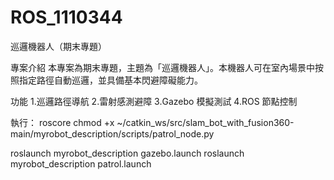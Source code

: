 # ROS_1110344
巡邏機器人（期末專題）

專案介紹
本專案為期末專題，主題為「巡邏機器人」。本機器人可在室內場景中按照指定路徑自動巡邏，並具備基本閃避障礙能力。

功能
1.巡邏路徑導航
2.雷射感測避障
3.Gazebo 模擬測試
4.ROS 節點控制

執行：
roscore
chmod +x ~/catkin_ws/src/slam_bot_with_fusion360-main/myrobot_description/scripts/patrol_node.py

roslaunch myrobot_description gazebo.launch 
roslaunch myrobot_description patrol.launch
